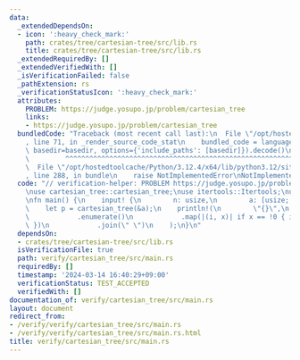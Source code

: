 ```yaml
---
data:
  _extendedDependsOn:
  - icon: ':heavy_check_mark:'
    path: crates/tree/cartesian-tree/src/lib.rs
    title: crates/tree/cartesian-tree/src/lib.rs
  _extendedRequiredBy: []
  _extendedVerifiedWith: []
  _isVerificationFailed: false
  _pathExtension: rs
  _verificationStatusIcon: ':heavy_check_mark:'
  attributes:
    PROBLEM: https://judge.yosupo.jp/problem/cartesian_tree
    links:
    - https://judge.yosupo.jp/problem/cartesian_tree
  bundledCode: "Traceback (most recent call last):\n  File \"/opt/hostedtoolcache/Python/3.12.4/x64/lib/python3.12/site-packages/onlinejudge_verify/documentation/build.py\"\
    , line 71, in _render_source_code_stat\n    bundled_code = language.bundle(stat.path,\
    \ basedir=basedir, options={'include_paths': [basedir]}).decode()\n          \
    \         ^^^^^^^^^^^^^^^^^^^^^^^^^^^^^^^^^^^^^^^^^^^^^^^^^^^^^^^^^^^^^^^^^^^^^^^^^^^^^^^^^\n\
    \  File \"/opt/hostedtoolcache/Python/3.12.4/x64/lib/python3.12/site-packages/onlinejudge_verify/languages/rust.py\"\
    , line 288, in bundle\n    raise NotImplementedError\nNotImplementedError\n"
  code: "// verification-helper: PROBLEM https://judge.yosupo.jp/problem/cartesian_tree\n\
    \nuse cartesian_tree::cartesian_tree;\nuse itertools::Itertools;\nuse proconio::input;\n\
    \nfn main() {\n    input! {\n        n: usize,\n        a: [usize; n],\n    }\n\
    \    let p = cartesian_tree(&a);\n    println!(\n        \"{}\",\n        p.into_iter()\n\
    \            .enumerate()\n            .map(|(i, x)| if x == !0 { i } else { x\
    \ })\n            .join(\" \")\n    );\n}\n"
  dependsOn:
  - crates/tree/cartesian-tree/src/lib.rs
  isVerificationFile: true
  path: verify/cartesian_tree/src/main.rs
  requiredBy: []
  timestamp: '2024-03-14 16:40:29+09:00'
  verificationStatus: TEST_ACCEPTED
  verifiedWith: []
documentation_of: verify/cartesian_tree/src/main.rs
layout: document
redirect_from:
- /verify/verify/cartesian_tree/src/main.rs
- /verify/verify/cartesian_tree/src/main.rs.html
title: verify/cartesian_tree/src/main.rs
---
```

